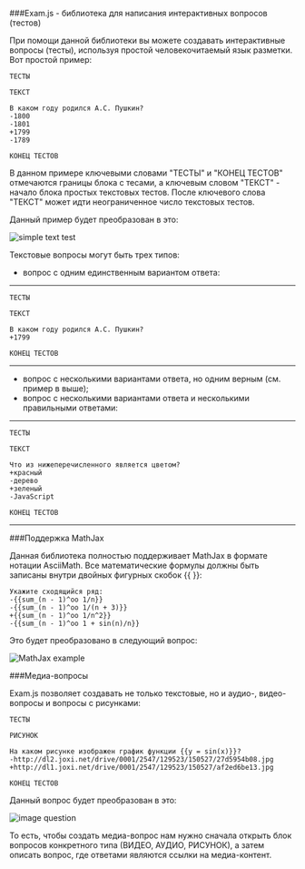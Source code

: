 ###Exam.js - библиотека для написания интерактивных вопросов (тестов)

При помощи данной библиотеки вы можете создавать интерактивные вопросы (тесты), используя простой человекочитаемый язык разметки. Вот простой пример:

	ТЕСТЫ

	ТЕКСТ

	В каком году родился А.С. Пушкин?
	-1800
	-1801
	+1799
	-1789

	КОНЕЦ ТЕСТОВ

В данном примере ключевыми словами "ТЕСТЫ" и "КОНЕЦ ТЕСТОВ" отмечаются границы блока с тесами, а ключевым словом "ТЕКСТ" - начало блока простых текстовых тестов. После ключевого слова "ТЕКСТ" может идти неограниченное число текстовых тестов.

Данный пример будет преобразован в это:

![simple text test](http://dl2.joxi.net/drive/0001/2547/129523/150607/8e3abf44db.png)

Текстовые вопросы могут быть трех типов:

- вопрос с одним единственным вариантом ответа:

---

	ТЕСТЫ

	ТЕКСТ

	В каком году родился А.С. Пушкин?
	+1799

	КОНЕЦ ТЕСТОВ
	
---

- вопрос с несколькими вариантами ответа, но одним верным (см. пример в выше);
- вопрос с несколькими вариантами ответа и несколькими правильными ответами:

---

	ТЕСТЫ

	ТЕКСТ

	Что из нижеперечисленного является цветом?
	+красный
	-дерево
	+зеленый
	-JavaScript

	КОНЕЦ ТЕСТОВ
	
---


###Поддержка MathJax

Данная библиотека полностью поддерживает MathJax в формате нотации AsciiMath. Все математические формулы должны быть записаны внутри двойных фигурных скобок {{ }}:

	Укажите сходящийся ряд:
	-{{sum_(n - 1)^oo 1/n}}
	-{{sum_(n - 1)^oo 1/(n + 3)}}
	+{{sum_(n - 1)^oo 1/n^2}}
	-{{sum_(n - 1)^oo 1 + sin(n)/n}}

Это будет преобразовано в следующий вопрос:

![MathJax example](http://dl1.joxi.net/drive/0001/2547/129523/150607/b24fb26017.png)


###Медиа-вопросы

Exam.js позволяет создавать не только текстовые, но и аудио-, видео-вопросы и вопросы с рисунками:

	ТЕСТЫ

	РИСУНОК

	На каком рисунке изображен график функции {{y = sin(x)}}?
	-http://dl2.joxi.net/drive/0001/2547/129523/150527/27d5954b08.jpg
	+http://dl1.joxi.net/drive/0001/2547/129523/150527/af2ed6be13.jpg
	
	КОНЕЦ ТЕСТОВ
	
	
Данный вопрос будет преобразован в это:

![image question](http://dl2.joxi.net/drive/0001/2547/129523/150607/2d3f6b0ec5.png)

То есть, чтобы создать медиа-вопрос нам нужно сначала открыть блок вопросов конкретного типа (ВИДЕО, АУДИО, РИСУНОК), а затем описать вопрос, где ответами являются ссылки на медиа-контент.